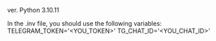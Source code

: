 ver. Python 3.10.11

In the .inv file, you should use the following variables:
TELEGRAM_TOKEN='<YOU_TOKEN>'
TG_CHAT_ID='<YOU_CHAT_ID>'
